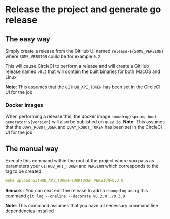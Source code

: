 # Release the project and generate go release

## The easy way

Simply create a release from the GitHub UI named `release-${SOME_VERSION}`
where `SOME_VERSION` could be for example `0.2`

This will cause CircleCI to perform a release and will create a GitHub release named `v0.2`
that will contain the built binaries for both MacOS and Linux

**Note**: This assumes that the `GITHUB_API_TOKEN` has been set in the CircleCI UI for the job

### Docker images

When performing a release this, the docker image `snowdrop/spring-boot-generator:${version}` will also be published on `quay.io`.
**Note**: This assumes that the `QUAY_ROBOT_USER` and `QUAY_ROBOT_TOKEN` has been set in the CircleCI UI for the job
    

## The manual way

Execute this command within the root of the project where you pass as parameters your `GITHUB_API_TOKEN` and `VERSION` which corresponds to the tag to be created

```yaml
make upload GITHUB_API_TOKEN=YOURTOKEN VERSION=0.3.0
```

**Remark** : You can next edit the release to add a `changelog` using this command `git log --oneline --decorate v0.2.0..v0.3.0`

**Note**: This command assumes that you have all necessary command line dependencies installed